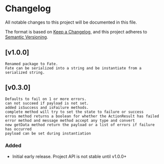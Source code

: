 # Changelog

All notable changes to this project will be documented in this file.

The format is based on [Keep a Changelog](https://keepachangelog.com/en/1.0.0/),
and this project adheres to [Semantic Versioning](https://semver.org/spec/v2.0.0.html).

## [v1.0.0]
	Renamed package to Fate.
	Fate can be serialized into a string and be instantiate from a serialized string.

## [v0.3.0]
	Defaults to fail on 1 or more errors.
	can not succeed if payload is not set.
	added isSuccess and isFailure methods.
	complete method will try to set the state to failure or success
	erros method returns a boolean for whether the ActionResult has failed
	error method and message method accept any type and convert
	new getData method return the payload or a list of errors if failure has occurred
	payload can be set during instantiation


### Added
-   Initial early release. Project API is not stable until v1.0.0+

[v0.1.0]: https://github.com/toreda/action-result/compare/v0.0.0...v0.1.0
[unreleased]: https://github.com/toreda/action-result/compare/v0.0.0...HEAD